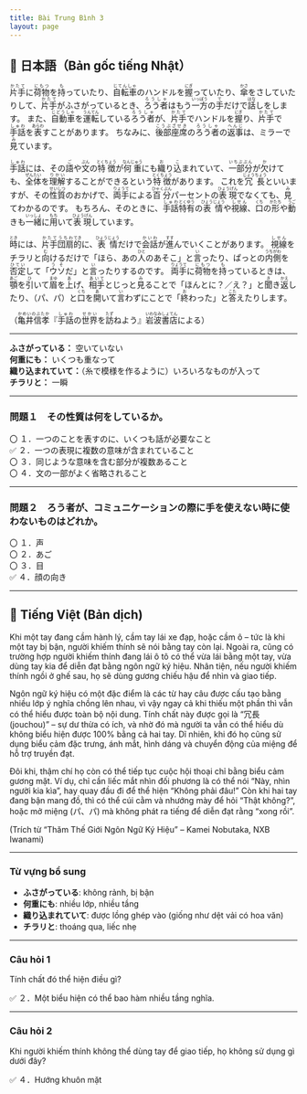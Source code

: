 ```yaml
---
title: Bài Trung Bình 3
layout: page
---
```


## 📖 日本語（Bản gốc tiếng Nhật）

<ruby>片手<rt>かたて</rt></ruby>に<ruby>荷物<rt>にもつ</rt></ruby>を<ruby>持<rt>も</rt></ruby>っていたり、<ruby>自転車<rt>じてんしゃ</rt></ruby>のハンドルを<ruby>握<rt>にぎ</rt></ruby>っていたり、<ruby>傘<rt>かさ</rt></ruby>をさしていたりして、<ruby>片手<rt>かたて</rt></ruby>がふさがっているとき、<ruby>ろう者<rt>ろうしゃ</rt></ruby>はもう<ruby>一方<rt>いっぽう</rt></ruby>の<ruby>手<rt>て</rt></ruby>だけで<ruby>話<rt>はな</rt></ruby>しをします。
また、<ruby>自動車<rt>じどうしゃ</rt></ruby>を<ruby>運転<rt>うんてん</rt></ruby>している<ruby>ろう者<rt>ろうしゃ</rt></ruby>が、<ruby>片手<rt>かたて</rt></ruby>でハンドルを<ruby>握<rt>にぎ</rt></ruby>り、<ruby>片手<rt>かたて</rt></ruby>で<ruby>手話<rt>しゅわ</rt></ruby>を<ruby>表<rt>あらわ</rt></ruby>すことがあります。
ちなみに、<ruby>後部座席<rt>こうぶざせき</rt></ruby>の<ruby>ろう者<rt>ろうしゃ</rt></ruby>の<ruby>返事<rt>へんじ</rt></ruby>は、ミラーで<ruby>見<rt>み</rt></ruby>ています。

<ruby>手話<rt>しゅわ</rt></ruby>には、その<ruby>語<rt>ご</rt></ruby>や<ruby>文<rt>ぶん</rt></ruby>の<ruby>特徴<rt>とくちょう</rt></ruby>が<ruby>何重<rt>なんじゅう</rt></ruby>にも<ruby>織<rt>お</rt></ruby>り<ruby>込<rt>こ</rt></ruby>まれていて、<ruby>一部分<rt>いちぶぶん</rt></ruby>が<ruby>欠<rt>か</rt></ruby>けても、<ruby>全体<rt>ぜんたい</rt></ruby>を<ruby>理解<rt>りかい</rt></ruby>することができるという<ruby>特徴<rt>とくちょう</rt></ruby>があります。
これを<ruby>冗長<rt>じょうちょう</rt></ruby>といいますが、その<ruby>性質<rt>せいしつ</rt></ruby>のおかげで、<ruby>両手<rt>りょうて</rt></ruby>による<ruby>百分<rt>ひゃくぶん</rt></ruby>パーセントの<ruby>表現<rt>ひょうげん</rt></ruby>でなくても、<ruby>見<rt>み</rt></ruby>てわかるのです。
もちろん、そのときに、<ruby>手話<rt>しゅわ</rt></ruby><ruby>特有<rt>とくゆう</rt></ruby>の<ruby>表情<rt>ひょうじょう</rt></ruby>や<ruby>視線<rt>しせん</rt></ruby>、<ruby>口<rt>くち</rt></ruby>の<ruby>形<rt>かたち</rt></ruby>や<ruby>動<rt>うご</rt></ruby>きも<ruby>一緒<rt>いっしょ</rt></ruby>に<ruby>用<rt>もち</rt></ruby>いて<ruby>表現<rt>ひょうげん</rt></ruby>しています。

<ruby>時<rt>とき</rt></ruby>には、<ruby>片手<rt>かたて</rt></ruby><ruby>団扇<rt>うちわ</rt></ruby><ruby>的<rt>てき</rt></ruby>に、<ruby>表情<rt>ひょうじょう</rt></ruby>だけで<ruby>会話<rt>かいわ</rt></ruby>が<ruby>進<rt>すす</rt></ruby>んでいくことがあります。 <ruby>視線<rt>しせん</rt></ruby>をチラリと<ruby>向<rt>む</rt></ruby>けるだけで「ほら、あの<ruby>人<rt>ひと</rt></ruby>のあそこ」と<ruby>言<rt>い</rt></ruby>ったり、ぱっとの<ruby>内側<rt>うちがわ</rt></ruby>を<ruby>否定<rt>ひてい</rt></ruby>して「<ruby>ウソ<rt>うそ</rt></ruby>だ」と<ruby>言<rt>い</rt></ruby>ったりするのです。 <ruby>両手<rt>りょうて</rt></ruby>に<ruby>荷物<rt>にもつ</rt></ruby>を<ruby>持<rt>も</rt></ruby>っているときは、<ruby>顎<rt>あご</rt></ruby>を<ruby>引<rt>ひ</rt></ruby>いて<ruby>眉<rt>まゆ</rt></ruby>を<ruby>上<rt>あ</rt></ruby>げ、<ruby>相手<rt>あいて</rt></ruby>とじっと<ruby>見<rt>み</rt></ruby>ることで「ほんとに？／え？」と<ruby>聞<rt>き</rt></ruby>き<ruby>返<rt>かえ</rt></ruby>したり、（パ、パ）と<ruby>口<rt>くち</rt></ruby>を<ruby>開<rt>あ</rt></ruby>いて<ruby>言<rt>い</rt></ruby>わずにことで「<ruby>終<rt>お</rt></ruby>わった」と<ruby>答<rt>こた</rt></ruby>えたりします。

（<ruby>亀井信孝<rt>かめいのぶたか</rt></ruby>『<ruby>手話<rt>しゅわ</rt></ruby>の<ruby>世界<rt>せかい</rt></ruby>を<ruby>訪<rt>たず</rt></ruby>ねよう』<ruby>岩波書店<rt>いわなみしょてん</rt></ruby>による）

---

**ふさがっている：** 空いていない  
**何重にも：** いくつも重なって  
**織り込まれていて：**（糸で模様を作るように）いろいろなものが入って  
**チラリと：** 一瞬  

---

### 問題１　その性質は何をしているか。

〇 １．一つのことを表すのに、いくつも話が必要なこと  
✅ ２．一つの表現に複数の意味が含まれていること  
〇 ３．同じような意味を含む部分が複数あること  
〇 ４．文の一部がよく省略されること  

---

### 問題２　ろう者が、コミュニケーションの際に手を使えない時に使わないものはどれか。

〇 １．声  
〇 ２．あご  
〇 ３．目  
✅ ４．顔の向き  

---

## 📘 Tiếng Việt (Bản dịch)

Khi một tay đang cầm hành lý, cầm tay lái xe đạp, hoặc cầm ô – tức là khi một tay bị bận, người khiếm thính sẽ nói bằng tay còn lại. Ngoài ra, cũng có trường hợp người khiếm thính đang lái ô tô có thể vừa lái bằng một tay, vừa dùng tay kia để diễn đạt bằng ngôn ngữ ký hiệu. Nhân tiện, nếu người khiếm thính ngồi ở ghế sau, họ sẽ dùng gương chiếu hậu để nhìn và giao tiếp.

Ngôn ngữ ký hiệu có một đặc điểm là các từ hay câu được cấu tạo bằng nhiều lớp ý nghĩa chồng lên nhau, vì vậy ngay cả khi thiếu một phần thì vẫn có thể hiểu được toàn bộ nội dung. Tính chất này được gọi là “冗長 (jouchou)” – sự dư thừa có ích, và nhờ đó mà người ta vẫn có thể hiểu dù không biểu hiện được 100% bằng cả hai tay. Dĩ nhiên, khi đó họ cũng sử dụng biểu cảm đặc trưng, ánh mắt, hình dáng và chuyển động của miệng để hỗ trợ truyền đạt.

Đôi khi, thậm chí họ còn có thể tiếp tục cuộc hội thoại chỉ bằng biểu cảm gương mặt. Ví dụ, chỉ cần liếc mắt nhìn đối phương là có thể nói “Này, nhìn người kia kìa”, hay quay đầu đi để thể hiện “Không phải đâu!” Còn khi hai tay đang bận mang đồ, thì có thể cúi cằm và nhướng mày để hỏi “Thật không?”, hoặc mở miệng (パ、パ) mà không phát ra tiếng để diễn đạt rằng “xong rồi”.

(Trích từ “Thăm Thế Giới Ngôn Ngữ Ký Hiệu” – Kamei Nobutaka, NXB Iwanami)

---

### Từ vựng bổ sung

- **ふさがっている**: không rảnh, bị bận  
- **何重にも**: nhiều lớp, nhiều tầng  
- **織り込まれていて**: được lồng ghép vào (giống như dệt vải có hoa văn)  
- **チラリと**: thoáng qua, liếc nhẹ

---

### Câu hỏi 1  
Tính chất đó thể hiện điều gì?

✅ ２．Một biểu hiện có thể bao hàm nhiều tầng nghĩa.

---

### Câu hỏi 2  
Khi người khiếm thính không thể dùng tay để giao tiếp, họ không sử dụng gì dưới đây?

✅ ４．Hướng khuôn mặt  
